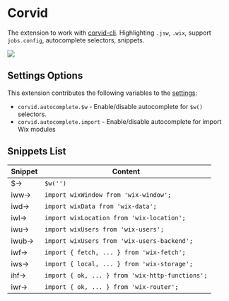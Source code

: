 # Corvid

The extension to work with [corvid-cli](https://github.com/wix-incubator/corvid). Highlighting `.jsw`, `.wix`, support `jobs.config`, autocomplete selectors, snippets.

![](https://raw.githubusercontent.com/shoonia/vscode-corvid/prod/icons/exemple-1.png)

## Settings Options
This extension contributes the following variables to the [settings](https://code.visualstudio.com/docs/getstarted/settings):

* `corvid.autocomplete.$w` - Enable/disable autocomplete for `$w()` selectors.
* `corvid.autocomplete.import` - Enable/disable autocomplete for import Wix modules

## Snippets List

| Snippet | Content
| ------- | --------------------------------------------- |
| $→      | `$w('')`
| iww→    | `import wixWindow from 'wix-window';`
| iwd→    | `import wixData from 'wix-data';`
| iwl→    | `import wixLocation from 'wix-location';`
| iwu→    | `import wixUsers from 'wix-users';`
| iwub→   | `import wixUsers from 'wix-users-backend';`
| iwf→    | `import { fetch, ... } from 'wix-fetch';`
| iws→    | `import { local, ... } from 'wix-storage';`
| ihf→    | `import { ok, ... } from 'wix-http-functions';`
| iwr→    | `import { ok, ... } from 'wix-router';`
